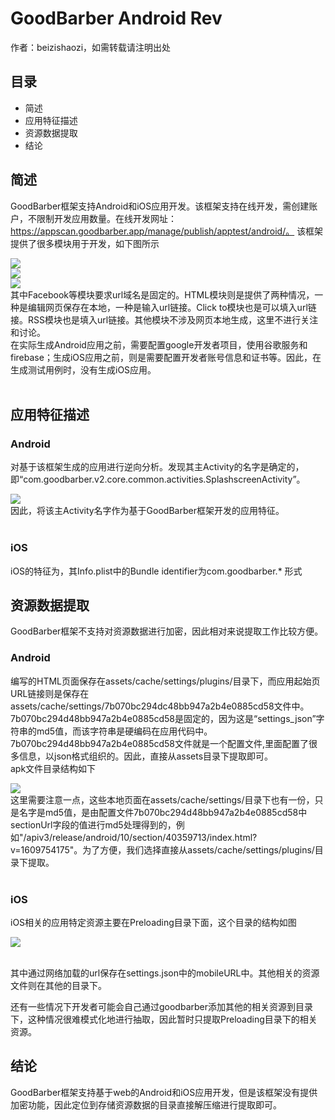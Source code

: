 # GoodBarber Android Rev
作者：beizishaozi，如需转载请注明出处
## 目录
+ 简述
+ 应用特征描述
+ 资源数据提取
+ 结论


## 简述
GoodBarber框架支持Android和iOS应用开发。该框架支持在线开发，需创建账户，不限制开发应用数量。在线开发网址：https://appscan.goodbarber.app/manage/publish/apptest/android/。 该框架提供了很多模块用于开发，如下图所示
<div align=left><img src="./image/GoodBarber/goodbarber_section1.png"/></div>
<div align=left><img src="./image/GoodBarber/goodbarber_section2.png"/></div>
<div align=left><img src="./image/GoodBarber/goodbarber_section3.png"/></div>
其中Facebook等模块要求url域名是固定的。HTML模块则是提供了两种情况，一种是编辑网页保存在本地，一种是输入url链接。Click to模块也是可以填入url链接。RSS模块也是填入url链接。其他模块不涉及网页本地生成，这里不进行关注和讨论。<br>
在实际生成Android应用之前，需要配置google开发者项目，使用谷歌服务和firebase；生成iOS应用之前，则是需要配置开发者账号信息和证书等。因此，在生成测试用例时，没有生成iOS应用。
<br><br>

## 应用特征描述
### Android
对基于该框架生成的应用进行逆向分析。发现其主Activity的名字是确定的，即“com.goodbarber.v2.core.common.activities.SplashscreenActivity”。<div align=left><img src="./image/GoodBarber/goodbarber_mainactivity.png"/></div>因此，将该主Activity名字作为基于GoodBarber框架开发的应用特征。<br><br>

### iOS
iOS的特征为，其Info.plist中的Bundle identifier为com.goodbarber.* 形式

## 资源数据提取
GoodBarber框架不支持对资源数据进行加密，因此相对来说提取工作比较方便。
### Android
编写的HTML页面保存在assets/cache/settings/plugins/目录下，而应用起始页URL链接则是保存在assets/cache/settings/7b070bc294dc48bb947a2b4e0885cd58文件中。<br> 7b070bc294d48bb947a2b4e0885cd58是固定的，因为这是“settings_json”字符串的md5值，而该字符串是硬编码在应用代码中。7b070bc294d48bb947a2b4e0885cd58文件就是一个配置文件,里面配置了很多信息，以json格式组织的。因此，直接从assets目录下提取即可。<br>
apk文件目录结构如下
<div align=left><img src="./image/GoodBarber/goodbarber_dirs.png"/></div>
这里需要注意一点，这些本地页面在assets/cache/settings/目录下也有一份，只是名字是md5值，是由配置文件7b070bc294d48bb947a2b4e0885cd58中sectionUrl字段的值进行md5处理得到的，例如"/apiv3/release/android/10/section/40359713/index.html?v=1609754175"。为了方便，我们选择直接从assets/cache/settings/plugins/目录下提取。
<br><br>

### iOS
iOS相关的应用特定资源主要在Preloading目录下面，这个目录的结构如图
<div align=left><img src="./image/GoodBarber/goodbarber_ios_1.png"/></div>
<br>

其中通过网络加载的url保存在settings.json中的mobileURL中。其他相关的资源文件则在其他的目录下。

还有一些情况下开发者可能会自己通过goodbarber添加其他的相关资源到目录下，这种情况很难模式化地进行抽取，因此暂时只提取Preloading目录下的相关资源。

## 结论
GoodBarber框架支持基于web的Android和iOS应用开发，但是该框架没有提供加密功能，因此定位到存储资源数据的目录直接解压缩进行提取即可。

